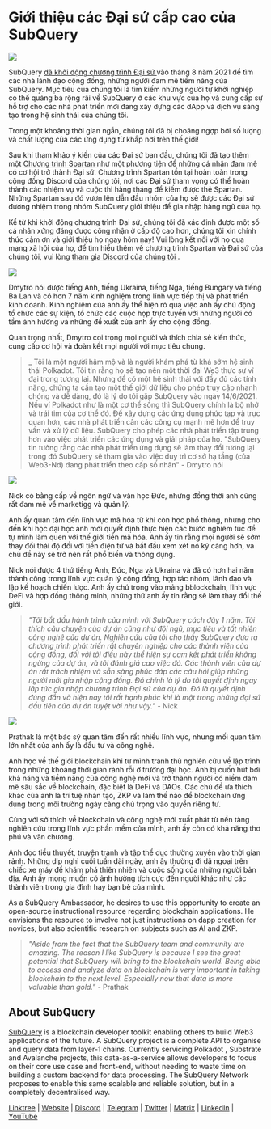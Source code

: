 # Giới thiệu các Đại sứ cấp cao của SubQuery

![](https://miro.medium.com/max/1400/0*E059TXajzXqkqW2g)

SubQuery [ đã khởi động chương trình Đại sứ ](./20210713-Introducing-the-SubQuery-Ambassador-Program.md) vào tháng 8 năm 2021 để tìm các nhà lãnh đạo cộng đồng, những người đam mê tiềm năng của SubQuery. Mục tiêu của chúng tôi là tìm kiếm những người tự khởi nghiệp có thể quảng bá rộng rãi về SubQuery ở các khu vực của họ và cung cấp sự hỗ trợ cho các nhà phát triển mới đang xây dựng các dApp và dịch vụ sáng tạo trong hệ sinh thái của chúng tôi.

Trong một khoảng thời gian ngắn, chúng tôi đã bị choáng ngợp bởi số lượng và chất lượng của các ứng dụng từ khắp nơi trên thế giới!

Sau khi tham khảo ý kiến của các Đại sứ ban đầu, chúng tôi đã tạo thêm một [ Chương trình Spartan ](./20211101-spartan-programme.md) như một phương tiện để những cá nhân đam mê có cơ hội trở thành Đại sứ. Chương trình Spartan tồn tại hoàn toàn trong cộng đồng Discord của chúng tôi, nơi các Đại sứ tham vọng có thể hoàn thành các nhiệm vụ và cuộc thi hàng tháng để kiếm được thẻ Spartan. Những Spartan sau đó vươn lên dẫn đầu nhóm của họ sẽ được các Đại sứ đương nhiệm trong nhóm SubQuery giới thiệu để gia nhập hàng ngũ của họ.

Kể từ khi khởi động chương trình Đại sứ, chúng tôi đã xác định được một số cá nhân xứng đáng được công nhận ở cấp độ cao hơn, chúng tôi xin chính thức cảm ơn và giới thiệu họ ngay hôm nay! Vui lòng kết nối với họ qua mạng xã hội của họ, để tìm hiểu thêm về chương trình Spartan và Đại sứ của chúng tôi, vui lòng [ tham gia Discord của chúng tôi ](https://discord.com/invite/subquery).

![](https://miro.medium.com/max/1400/0*I0VcN-hdcTZzeA6l)

Dmytro nói được tiếng Anh, tiếng Ukraina, tiếng Nga, tiếng Bungary và tiếng Ba Lan và có hơn 7 năm kinh nghiệm trong lĩnh vực tiếp thị và phát triển kinh doanh. Kinh nghiệm của anh ấy thể hiện rõ qua việc anh ấy chủ động tổ chức các sự kiện, tổ chức các cuộc họp trực tuyến với những người có tầm ảnh hưởng và những đề xuất của anh ấy cho cộng đồng.

Quan trọng nhất, Dmytro coi trọng mọi người và thích chia sẻ kiến thức, cung cấp cơ hội và đoàn kết mọi người với mục tiêu chung.

> _ Tôi là một người hâm mộ và là người khám phá từ khá sớm hệ sinh thái Polkadot. Tôi tin rằng họ sẽ tạo nên một thời đại We3 thực sự vĩ đại trong tương lai. Nhưng để có một hệ sinh thái với đầy đủ các tính năng, chứng ta cần tạo một thế giới dữ liệu cho phép truy cập nhanh chóng và dễ dàng, đó là lý do tôi gặp SubQuery vào ngày 14/6/2021. Nếu ví Polkadot như là một cơ thể sồng thì SubQuery chính là bộ nhớ và trái tim của cơ thể đó. Để xây dựng các ứng dụng phức tạp và trực quan hơn, các nhà phát triển cần các công cụ mạnh mẽ hơn để truy vần và xử lý dữ liệu. SubQuery cho phép các nhà phát triển tập trung hơn vào việc phát triển các ứng dụng và giải pháp của họ. "SubQuery tin tưởng rằng các nhà phát triển ứng dụng sẽ làm thay đổi tương lại trong đó SubQuery sẽ tham gia vào việc duy trì cơ sở hạ tầng (của Web3-Nd) đang phát triển theo cấp số nhân" - Dmytro nói</p> </blockquote> 
> 
> ![](https://miro.medium.com/max/1400/0*fh2pBSbhmMkXWYqz)
> 
> Nick có bằng cấp về ngôn ngữ và văn học Đức, nhưng đồng thời anh cũng rất đam mê về marketigg và quản lý.
> 
> Anh ấy quan tâm đến lĩnh vực mã hóa từ khi còn học phổ thông, nhưng cho đến khi học đại học anh mới quyết định thực hiện các bước nghiêm túc để tự mình làm quen với thế giới tiền mã hóa. Anh ấy tin rằng mọi người sẽ sớm thay đổi thái độ đối với tiền điện tử và bắt đầu xem xét nó kỹ càng hơn, và chủ đề này sẽ trở nên rất phổ biến và thông dụng.
> 
> Nick nói được 4 thứ tiếng Anh, Đức, Nga và Ukraina và đã có hơn hai năm thành công trong lĩnh vực quản lý cộng đồng, hợp tác nhóm, lãnh đạo và lập kế hoạch chiến lược. Anh ấy chú trọng vào mảng bblockchain, lĩnh vực DeFi và hợp đồng thông minh, những thứ anh ấy tin rằng sẽ làm thay đổi thế giới.
> 
> > _"Tôi bắt đầu hành trình của mình với SubQuery cách đây 1 năm. Tôi thích câu chuyện của dự án cũng như đội ngũ, mục tiêu và tất nhiên công nghệ của dự án. Nghiên cứu của tôi cho thấy SubQuery đưa ra chương trình phát triển rất chuyên nghiệp cho các thành viên của cộng đồng, đối với tôi điều này thể hiện sự cam kết phát triển không ngừng của dự án, và tôi đánh giá cao việc đó. Các thành viên của dự án rất trách nhiệm và sẵn sàng phúc đáp các câu hỏi giúp những người mới gia nhập cộng đồng. Đó chính là lý do tôi quyết định ngay lập tức gia nhập chương trình Đại sứ của dự án. Đó là quyết định đúng đắn và hiện nay tôi rất hạnh phúc khi là một trong những đại sứ đầu tiên của dự án tuyệt vời như vậy."_ - Nick
> 
> ![](https://miro.medium.com/max/1400/0*UAl7Xw8tJuJ44SrF)
> 
> Prathak là một bác sỹ quan tâm đến rất nhiều lĩnh vực, nhưng mối quan tâm lớn nhất của anh ấy là đầu tư và công nghệ.
> 
> Anh học về thế giới blockchain khi tự mình tranh thủ nghiên cứu về lập trình trong những khoảng thời gian rảnh rỗi ở trường đại học. Anh bị cuốn hút bởi khả năng và tiềm năng của công nghệ mới và trở thành người có niềm đam mê sâu sắc về blockchain, đặc biệt là DeFi và DAOs. Các chủ đề ưa thích khác của anh là trí tuệ nhân tạo, ZKP và làm thế nào để blockchain ứng dụng trong môi trường ngày càng chú trọng vào quyền riêng tư.
> 
> Cùng với sở thích về blockchain và công nghệ mới xuất phát từ nền tảng nghiên cứu trong lĩnh vực phần mềm của mình, anh ấy còn có khả năng thơ phú và văn chương.
> 
> Anh đọc tiểu thuyết, truyện tranh và tập thể dục thường xuyên vào thời gian rảnh. Những dịp nghỉ cuối tuần dài ngày, anh ấy thường đi dã ngoại trên chiếc xe máy để khám phá thiên nhiên và cuộc sống của những người bản địa. Anh ấy mong muốn có ảnh hưởng tích cực đến người khác như các thành viên trong gia đình hay bạn bè của mình.
> 
> As a SubQuery Ambassador, he desires to use this opportunity to create an open-source instructional resource regarding blockchain applications. He envisions the resource to involve not just instructions on dapp creation for novices, but also scientific research on subjects such as AI and ZKP.
> 
> > _"Aside from the fact that the SubQuery team and community are amazing. The reason I like SubQuery is because I see the great potential that SubQuery will bring to the blockchain world. Being able to access and analyze data on blockchain is very important in taking blockchain to the next level. Especially now that data is more valuable than gold."_ - Prathak
> 
> ## About SubQuery
> 
> [SubQuery](https://subquery.network) is a blockchain developer toolkit enabling others to build Web3 applications of the future. A SubQuery project is a complete API to organise and query data from layer-1 chains. Currently servicing Polkadot , Substrate and Avalanche projects, this data-as-a-service allows developers to focus on their core use case and front-end, without needing to waste time on building a custom backend for data processing. The SubQuery Network proposes to enable this same scalable and reliable solution, but in a completely decentralised way.
> 
> ​​[Linktree](https://linktr.ee/subquerynetwork) | [Website](https://subquery.network/) | [Discord](https://discord.com/invite/78zg8aBSMG) | [Telegram](https://t.me/subquerynetwork) | [Twitter](https://twitter.com/subquerynetwork) | [Matrix](https://matrix.to/#/#subquery:matrix.org) | [LinkedIn](https://www.linkedin.com/company/subquery) | [YouTube](https://www.youtube.com/channel/UCi1a6NUUjegcLHDFLr7CqLw)
